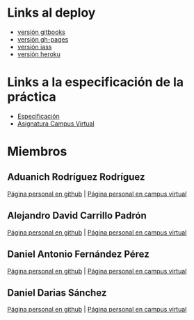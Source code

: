 # Links al deploy

* [versión gitbooks]()
* [versión gh-pages]()
* [versión iass]()
* [versión heroku]()

# Links a la especificación de la práctica

* [Especificación](https://casianorodriguezleon.gitbooks.io/ull-esit-1617/content/practicas/practicalearningcookies.html)
* [Asignatura Campus Virtual](https://campusvirtual.ull.es/1617/course/view.php?id=1148)

# Miembros

## Aduanich Rodríguez Rodríguez
[Página personal en github](https://alu0100818130.github.io/) | [Página personal en campus virtual](https://campusvirtual.ull.es/1617/user/view.php?id=9417&course=1148)
## Alejandro David Carrillo Padrón
[Página personal en github](https://alu0100845808.github.io/) | [Página personal en campus virtual](https://campusvirtual.ull.es/1617/user/view.php?id=9406&course=1148)
## Daniel Antonio Fernández Pérez
[Página personal en github](http://alu0100812534.github.io/) | [Página personal en campus virtual](https://campusvirtual.ull.es/1617/user/view.php?id=9369&course=1148)
## Daniel Darias Sánchez
[Página personal en github](https://dariasteam.github.io/) | [Página personal en campus virtual](https://campusvirtual.ull.es/1617/user/view.php?id=18832&course=1148)
